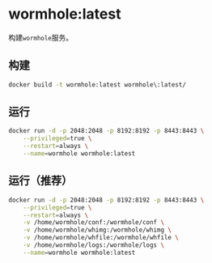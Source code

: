 # wormhole:latest

构建`wormhole`服务。

## 构建
```bash
docker build -t wormhole:latest wormhole\:latest/
```

## 运行
```bash
docker run -d -p 2048:2048 -p 8192:8192 -p 8443:8443 \
    --privileged=true \
    --restart=always \
    --name=wormhole wormhole:latest
```

## 运行（推荐）
```bash
docker run -d -p 2048:2048 -p 8192:8192 -p 8443:8443 \
    --privileged=true \
    --restart=always \
    -v /home/wormhole/conf:/wormhole/conf \
    -v /home/wormhole/whimg:/wormhole/whimg \
    -v /home/wormhole/whfile:/wormhole/whfile \
    -v /home/wormhole/logs:/wormhole/logs \
    --name=wormhole wormhole:latest
```